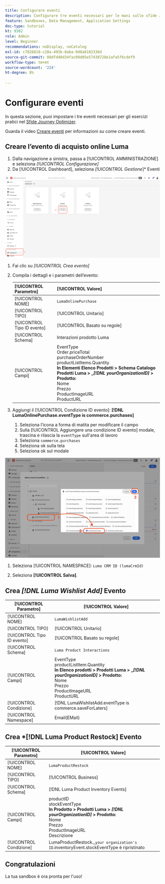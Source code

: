 ```yaml
---
title: Configurare eventi
description: Configurare tre eventi necessari per le mani sulle sfide Journey Optimizer
feature: Sandboxes, Data Management, Application Settings
doc-type: tutorial
kt: 9382
role: Admin
level: Beginner
recommendations: noDisplay, noCatalog
exl-id: c7826818-c28a-493b-8aba-9d8a8102336d
source-git-commit: 08dfd48d34fac09d05e57438728e1afa5f6cdef9
workflow-type: tm+mt
source-wordcount: '224'
ht-degree: 8%

---
```


# Configurare eventi

In questa sezione, puoi impostare i tre eventi necessari per gli esercizi pratici nel [Sfide Journey Optimizer](/help/challenges/introduction-and-prerequisites.md).

Guarda il video [Creare eventi](/help/set-up-journeys/create-events.md) per informazioni su come creare eventi.

## Creare l’evento di acquisto online Luma

1. Dalla navigazione a sinistra, passa a [!UICONTROL AMMINISTRAZIONE] e seleziona *[!UICONTROL Configurazione]*
1. Da [!UICONTROL Dashboard], seleziona *[!UICONTROL Gestione*]* Eventi

![Gestire gli eventi](assets/create-events.png)

1. Fai clic su *[!UICONTROL Crea evento]*
1. Compila i dettagli e i parametri dell’evento:

   | [!UICONTROL Parametro] | [!UICONTROL Valore] |
   |-------------|-----------|
   | [!UICONTROL NOME] | `LumaOnlinePurchase` |
   | [!UICONTROL TIPO] | [!UICONTROL Unitario] |
   | [!UICONTROL Tipo ID evento] | [!UICONTROL Basato su regole] |
   | [!UICONTROL Schema] | Interazioni prodotto Luma |
   | [!UICONTROL Campi] | EventType <br>Order.priceTotal<br>purchaseOrderNumber<br>productListItems.Quantity<br><b>In Elementi Elenco Prodotti > Schema Catalogo Prodotti Luma > _*[!DNL yourOrganizationID]* > Prodotto:</b> <br> Nome<br>Prezzo<br>ProductImageURL<br>ProductURL |

1. Aggiungi il [!UICONTROL Condizione ID evento]: **[!DNL LumaOnlinePurchase.eventType is commerce.purchases]**

   1. Seleziona l’icona a forma di matita per modificare il campo
   2. Sulla [!UICONTROL Aggiungere una condizione ID evento] modale, trascina e rilascia la `eventType` sull&#39;area di lavoro
   3. Seleziona `commerce.purchases`
   4. Seleziona ok sulla tela
   5. Seleziona ok sul modale

![Aggiungi condizione evento](/help/tutorial-configure-a-training-sandbox/assets/Event-lumaOnlinePurchase-condition-1.png)

1. Seleziona [!UICONTROL NAMESPACE]: `Luma CRM ID (lumaCrmId)`

2. Seleziona **[!UICONTROL Salva]**.

## Crea *[!DNL Luma Wishlist Add]* Evento

| [!UICONTROL Parametro] | [!UICONTROL Valore] |
|-------------|-----------|
| [!UICONTROL NOME] | `LumaWishlistAdd` |
| [!UICONTROL TIPO] | [!UICONTROL Unitario] |
| [!UICONTROL Tipo ID evento] | [!UICONTROL Basato su regole] |
| [!UICONTROL Schema] | `Luma Product Interactions` |
| [!UICONTROL Campi] | EventType<br>productListItem.Quantity<br><b>In Elenco prodotti > Prodotti Luma > _*[!DNL yourOrganizationID]* > Prodotto:</b> <br>Nome<br>Prezzo<br> ProductImageURL<br>ProductURL |
| [!UICONTROL Condizione] | [!DNL LumaWishlistAdd.eventType is commerce.saveForLaters] |
| [!UICONTROL Namespace] | Email(EMail) |

## Crea *[!DNL Luma Product Restock] Evento

| [!UICONTROL Parametro] | [!UICONTROL Valore] |
|-------------|-----------|
| [!UICONTROL NOME] | `LumaProductRestock` |
| [!UICONTROL TIPO] | [!UICONTROL Business] |
| [!UICONTROL Schema] | [!DNL Luma Product Inventory Events] |
| [!UICONTROL Campi] | productID <br> stockEventType<br><b>In Prodotto > Prodotti Luma > *[!DNL yourOrganizationID]* > Prodotto:</b> <br>Nome<br>Prezzo<br> ProductImageURL<br>Descrizione |
| [!UICONTROL Condizione] | LumaProductRestock._`your organization's ID`.inventoryEvent.stockEventType è ripristinato |

## Congratulazioni

La tua sandbox è ora pronta per l&#39;uso!
